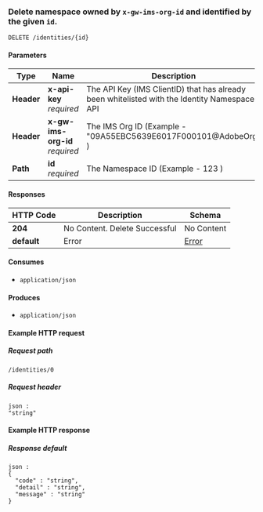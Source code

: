 
<a name="deletedatasourcesbydpid"></a>
### Delete namespace owned by `x-gw-ims-org-id` and identified by the given `id`.
```
DELETE /identities/{id}
```


#### Parameters

|Type|Name|Description|Schema|
|---|---|---|---|
|**Header**|**x-api-key**  <br>*required*|The API Key (IMS ClientID) that has already been whitelisted with the Identity Namespace API|string|
|**Header**|**x-gw-ims-org-id**  <br>*required*|The IMS Org ID (Example - "09A55EBC5639E6017F000101@AdobeOrg" )|string|
|**Path**|**id**  <br>*required*|The Namespace ID (Example - 123 )|integer|


#### Responses

|HTTP Code|Description|Schema|
|---|---|---|
|**204**|No Content. Delete Successful|No Content|
|**default**|Error|[Error](../definitions/Error.md#error)|


#### Consumes

* `application/json`


#### Produces

* `application/json`


#### Example HTTP request

##### Request path
```
/identities/0
```


##### Request header
```
json :
"string"
```


#### Example HTTP response

##### Response default
```
json :
{
  "code" : "string",
  "detail" : "string",
  "message" : "string"
}
```



